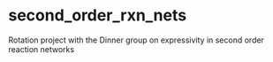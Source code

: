 # second_order_rxn_nets
Rotation project with the Dinner group on expressivity in second order reaction networks
